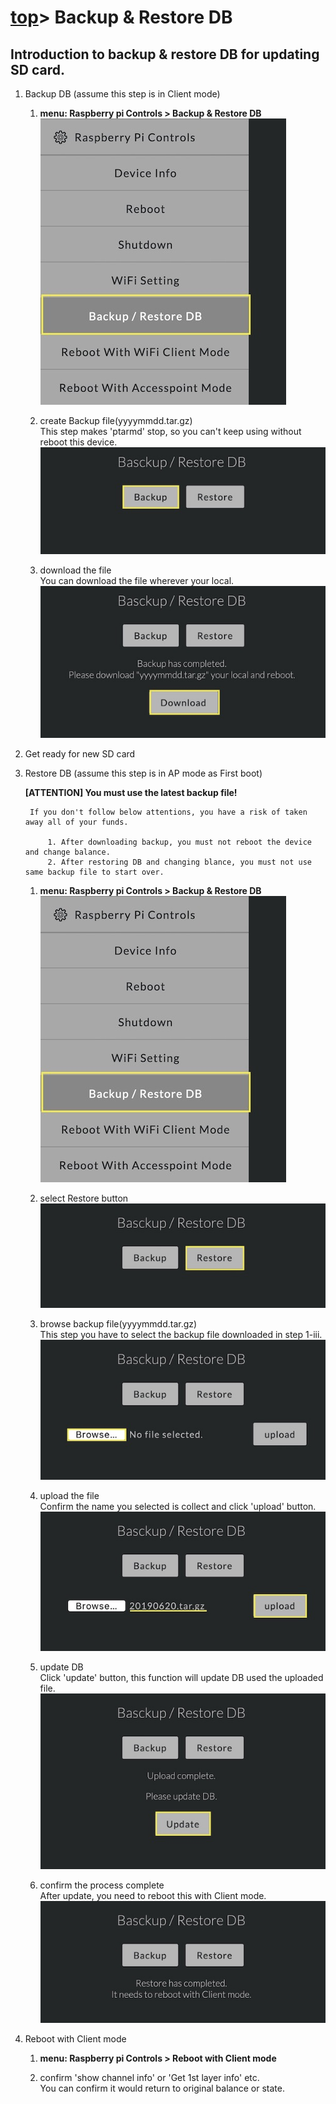 # [top](index.html)> Backup & Restore DB

## Introduction to backup & restore DB for updating SD card.

1. Backup DB (assume this step is in Client mode)
    1. **menu: Raspberry pi Controls > Backup & Restore DB**  
       ![backup & restore](images/bs01.jpg)
    
    2. create Backup file(yyyymmdd.tar.gz)  
       This step makes 'ptarmd' stop, so you can't keep using without reboot this device.
       ![backup](images/bs02.jpg)

    3. download the file  
       You can download the file wherever your local.
       ![backup](images/bs03.jpg)
    
2. Get ready for new SD card

3. Restore DB (assume this step is in AP mode as First boot)
    
    **[ATTENTION] You must use the latest backup file!**  
    
        If you don't follow below attentions, you have a risk of taken away all of your funds.  
        
            1. After downloading backup, you must not reboot the device and change balance.  
            2. After restoring DB and changing blance, you must not use same backup file to start over.  
            
    1. **menu: Raspberry pi Controls > Backup & Restore DB**  
       ![backup & restore](images/bs01.jpg)
    
    2. select Restore button  
       ![backup](images/bs04.jpg)

    3. browse backup file(yyyymmdd.tar.gz)  
       This step you have to select the backup file downloaded in step 1-iii.
       ![backup](images/bs05.jpg)

    4. upload the file  
        Confirm the name you selected is collect and click 'upload' button.
       ![backup](images/bs06.jpg)

    5. update DB  
       Click 'update' button, this function will update DB used the uploaded file.
       ![upload](images/bs07.jpg)

    6. confirm the process complete  
       After update, you need to reboot this with Client mode. 
       ![complete](images/bs08.jpg)

4. Reboot with Client mode
    1. **menu: Raspberry pi Controls > Reboot with Client mode**
   
    2. confirm 'show channel info' or 'Get 1st layer info' etc.  
       You can confirm it would return to original balance or state.  
